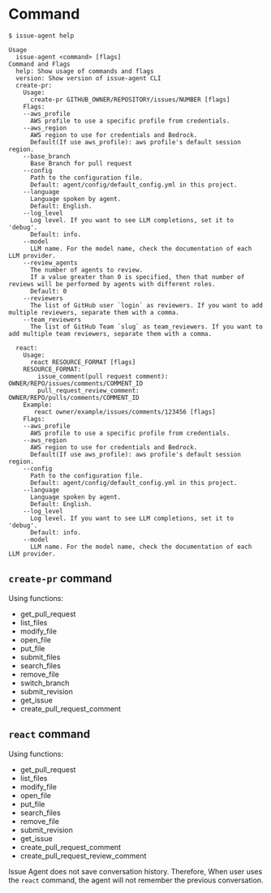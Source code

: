 # Command

```
$ issue-agent help

Usage
  issue-agent <command> [flags]
Command and Flags
  help: Show usage of commands and flags
  version: Show version of issue-agent CLI
  create-pr:
    Usage:
      create-pr GITHUB_OWNER/REPOSITORY/issues/NUMBER [flags]
    Flags:
    --aws_profile
      AWS profile to use a specific profile from credentials.
    --aws_region
      AWS region to use for credentials and Bedrock.
      Default(If use aws_profile): aws profile's default session region.
    --base_branch
      Base Branch for pull request
    --config
      Path to the configuration file.
      Default: agent/config/default_config.yml in this project.
    --language
      Language spoken by agent.
      Default: English.
    --log_level
      Log level. If you want to see LLM completions, set it to 'debug'.
      Default: info.
    --model
      LLM name. For the model name, check the documentation of each LLM provider.
    --review_agents
      The number of agents to review.
      If a value greater than 0 is specified, then that number of reviews will be performed by agents with different roles.
      Default: 0
    --reviewers
      The list of GitHub user `login` as reviewers. If you want to add multiple reviewers, separate them with a comma.
    --team_reviewers
      The list of GitHub Team `slug` as team_reviewers. If you want to add multiple team reviewers, separate them with a comma.

  react:
    Usage:
      react RESOURCE_FORMAT [flags]
    RESOURCE_FORMAT:
        issue_comment(pull request comment): OWNER/REPO/issues/comments/COMMENT_ID
        pull_request_review_comment: OWNER/REPO/pulls/comments/COMMENT_ID
    Example:
       react owner/example/issues/comments/123456 [flags]
    Flags:
    --aws_profile
      AWS profile to use a specific profile from credentials.
    --aws_region
      AWS region to use for credentials and Bedrock.
      Default(If use aws_profile): aws profile's default session region.
    --config
      Path to the configuration file.
      Default: agent/config/default_config.yml in this project.
    --language
      Language spoken by agent.
      Default: English.
    --log_level
      Log level. If you want to see LLM completions, set it to 'debug'.
      Default: info.
    --model
      LLM name. For the model name, check the documentation of each LLM provider.

```


## `create-pr` command

Using functions:

- get_pull_request
- list_files
- modify_file
- open_file
- put_file
- submit_files
- search_files
- remove_file
- switch_branch
- submit_revision
- get_issue
- create_pull_request_comment


## `react` command

Using functions:

- get_pull_request
- list_files
- modify_file
- open_file
- put_file
- search_files
- remove_file
- submit_revision
- get_issue
- create_pull_request_comment
- create_pull_request_review_comment


Issue Agent does not save conversation history.
Therefore, When user uses the `react` command, the agent will not remember the previous conversation.
